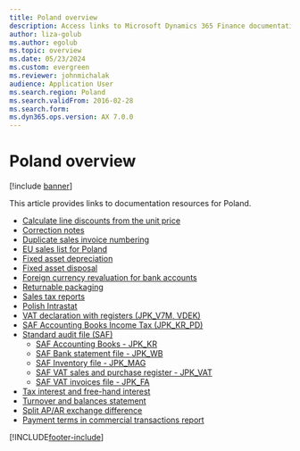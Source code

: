 ```yaml
---
title: Poland overview
description: Access links to Microsoft Dynamics 365 Finance documentation resources for Poland, including links to resources about tax information. 
author: liza-golub
ms.author: egolub
ms.topic: overview
ms.date: 05/23/2024
ms.custom: evergreen
ms.reviewer: johnmichalak  
audience: Application User
ms.search.region: Poland
ms.search.validFrom: 2016-02-28
ms.search.form:
ms.dyn365.ops.version: AX 7.0.0
---
```


# Poland overview

[!include [banner](../../includes/banner.md)]

This article provides links to documentation resources for Poland. 

- [Calculate line discounts from the unit price](emea-pol-line-discount-calculation-from-unit-price.md)
- [Correction notes](emea-pol-correction-notes.md)
- [Duplicate sales invoice numbering](emea-pol-sales-invoice-duplicates-numbering.md)
- [EU sales list for Poland](emea-pol-eu-sales-list.md)
- [Fixed asset depreciation](emea-pol-fixed-assets-depreciation.md)
- [Fixed asset disposal](emea-pol-fixed-asset-disposal-functionality-extension.md)
- [Foreign currency revaluation for bank accounts](../europe/emea-foreign-currency-revaluation.md)
- [Returnable packaging](emea-pol-returnable-packages.md)
- [Sales tax reports](emea-pol-sales-tax-reports.md)
- [Polish Intrastat](emea-pol-intrastat.md)
- [VAT declaration with registers (JPK_V7M, VDEK)](emea-pol-vdek.md)
- [SAF Accounting Books Income Tax (JPK_KR_PD)](emea-pol-standard-audit-file-saf-pd.md)
- [Standard audit file (SAF)](emea-pol-standard-audit-file-saf.md)
  - [SAF Accounting Books - JPK_KR](emea-pol-standard-audit-file-saf-kr.md)
  - [SAF Bank statement file - JPK_WB](emea-pol-standard-audit-file-saf-wb.md)
  - [SAF Inventory file - JPK_MAG](emea-pol-standard-audit-file-saf-mag.md)
  - [SAF VAT sales and purchase register - JPK_VAT](emea-pol-standard-audit-file-saf-vat.md)
  - [SAF VAT invoices file - JPK_FA](emea-pol-standard-audit-file-saf-fa.md)
- [Tax interest and free-hand interest](emea-pol-interest-calculation.md)
- [Turnover and balances statement](emea-pol-turnover-balances-statement.md)
- [Split AP/AR exchange difference](emea-pol-split-ap-ar-exchange-difference.md)
- [Payment terms in commercial transactions report](emea-pol-payment-terms-report.md)


[!INCLUDE[footer-include](../../../includes/footer-banner.md)]
